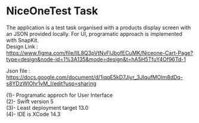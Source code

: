 # NiceOneTest Task
The application is a test task organised with a products display screen with an JSON provided locally. For UI, programatic approach is implemented with SnapKit.  
Design Link :
https://www.figma.com/file/lIL8Q3pVtNvFIJbofECuMK/Niceone-Cart-Page?type=design&node-id=1%3A135&mode=design&t=hA5H5TfuY4Of96Td-1

Json file :
https://docs.google.com/document/d/1iqqE5kD7Jiyr_3JIqufMOIm8dDq-s8YDzWIOhr1vM_I/edit?usp=sharing

(1)- Programatic approch for User Interface  
(2)- Swift version 5   
(3)- Least deployment target 13.0   
(4)- IDE is XCode 14.3   
 
